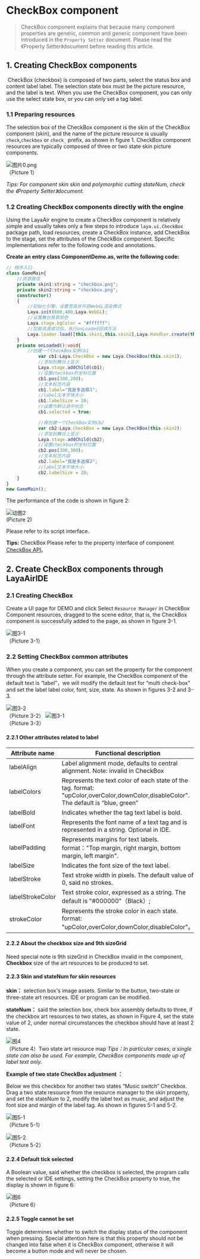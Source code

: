 # CheckBox component

> CheckBox component explains that because many component properties are generic, common and generic component have been introduced in the `Property Setter` document. Please read the 《Property Setter》document before reading this article.

## 1. Creating CheckBox components

​       CheckBox (checkbox) is composed of two parts, select the status box and content label label. The selection state box must be the picture resource, and the label is text. When you use the CheckBox component, you can only use the select state box, or you can only set a tag label.

### 1.1 Preparing resources

The selection box of the CheckBox component is the skin of the CheckBox component (skin), and the name of the picture resource is usually `check`,`checkbox` or `check_` prefix, as shown in figure 1. CheckBox component resources are typically composed of three or two state skin picture components.

![图片0.png](img/1.png)<br/> （Picture 1）

*Tips: For component skin skin and polymorphic cutting stateNum, check the 《Property Setter》document.*

### 1.2 Creating CheckBox components directly with the engine



Using the LayaAir engine to create a CheckBox component is relatively simple and usually takes only a few steps to introduce `laya.ui.CheckBox` package path, load resources, create a CheckBox instance, add CheckBox to the stage, set the attributes of the CheckBox component. Specific implementations refer to the following code and annotations.

**Create an entry class ComponentDemo.as, write the following code:**

```typescript
// 程序入口
class GameMain{
    //资源路径
    private skin1:string = "checkbox.png";
    private skin2:string = "checkbox.png";
    constructor()
    {
        //初始化引擎，设置宽高并开启WebGL渲染模式
        Laya.init(600,400,Laya.WebGL);
        //设置舞台背景颜色
        Laya.stage.bgColor = "#ffffff";
        //加载资源成功后，执行onLoaded回调方法
        Laya.loader.load([this.skin1,this.skin2],Laya.Handler.create(this,this.onLoaded));
    }
    private onLoaded():void{
        //创建一个CheckBox实例cb1
			var cb1:Laya.CheckBox = new Laya.CheckBox(this.skin1);
			//添加到舞台上显示
			Laya.stage.addChild(cb1);			
			//设置checkbox的坐标位置
			cb1.pos(300,200);			
			//文本标签内容
			cb1.label="我是多选框1";
			//label文本字体大小
			cb1.labelSize = 20;
            //设置为默认选中状态
			cb1.selected = true; 

			//再创建一个CheckBox实例cb2
			var cb2:Laya.CheckBox = new Laya.CheckBox(this.skin2);
			//添加到舞台上显示
			Laya.stage.addChild(cb2);			
			//设置checkbox的坐标位置
			cb2.pos(300,300);			
			//文本标签内容
			cb2.label="我是多选框2";
			//label文本字体大小
			cb2.labelSize = 20;
    }
}
new GameMain();
```


The performance of the code is shown in figure 2:

![动图2](img/2.gif) <br /> (Picture 2)



Please refer to its script interface.

**Tips:** CheckBox Please refer to the property interface of component [CheckBox API](http://layaair.ldc.layabox.com/api/index.html?category=UI&class=laya.ui.CheckBox)。



## 2. Create CheckBox components through LayaAirIDE

### 2.1 Creating CheckBox

 Create a UI page for DEMO and click Select `Resource Manager` in CheckBox Component resources, dragged to the scene editor, that is, the CheckBox component is successfully added to the page, as shown in figure 3-1.

![图3-1](img/3-1.png)<br/>     （Picture 3-1）



### 2.2 Setting CheckBox common attributes

When you create a component, you can set the property for the component through the attribute setter. For example, the CheckBox component of the default text is “label”，we will modify the default text for “multi check-box” and set the label label color, font, size, state. As shown in figures 3-2 and 3-3.

![图3-2](img/3-2.png)<br/>  （Picture 3-2）
![图3-1](img/3-3.png)<br/>（Picture 3-3）



#### 2.2.1 Other attributes related to label

| **Attribute name**          | **Functional description**                                 |
| ---------------- | ---------------------------------------- |
| labelAlign       | Label alignment mode, defaults to central alignment. Note: invalid in CheckBox            |
| labelColors      | Represents the text color of each state of the tag. format: "upColor,overColor,downColor,disableColor". The default is “blue, green” |
| labelBold        | Indicates whether the tag text label is bold.                          |
| labelFont        | Represents the font name of a text tag and is represented in a string. Optional in IDE.            |
| labelPadding     | Represents margins for text labels. format："Top margin, right margin, bottom margin, left margin".         |
| labelSize        | Indicates the font size of the text label.                             |
| labelStroke      | Text stroke width in pixels. The default value of 0, said no strokes.              |
| labelStrokeColor | Text stroke color, expressed as a string. The default is "#000000"（Black）;       |
| strokeColor      | Represents the stroke color in each state. format: "upColor,overColor,downColor,disableColor"。 |



#### 2.2.2  About the checkbox size and 9th sizeGrid

Need special note is 9th sizeGrid in CheckBox invalid in the component, **Checkbox** size of the art resources to be produced to set.



#### 2.2.3  Skin and stateNum for skin resources

 **skin：**  selection box's image assets. Similar to the button, two-state or three-state art resources. IDE or program can be modified.

**stateNum：** said the selection box, check box assembly defaults to three, if the checkbox art resources to two states, as shown in Figure 4, set the state value of 2, under normal circumstances the checkbox should have at least 2 state.

![图4](img/4.png)<br/>  （Picture 4）Two state art resource map
*Tips：In particular cases, a single state can also be used. For example, CheckBox components made up of label text only.*

**Example of two state CheckBox adjustment ：**

Below we this checkbox for another two states “Music switch” Checkbox. Drag a two state resource from the resource manager to the skin property, and set the stateNum to 2, modify the label text as music, and adjust the font size and margin of the label tag. As shown in figures 5-1 and 5-2.



![图5-1](img/5-1.png)<br/>  （Picture 5-1）

![图5-2](img/5-2.png)<br/>  （Picture 5-2）



#### 2.2.4 Default tick selected

A Boolean value, said whether the checkbox is selected, the program calls the selected or IDE settings, setting the CheckBox property to true, the display is shown in figure 6:

![图6](img/6.png)<br/>  （Picture 6）

#### 2.2.5 Toggle cannot be set

Toggle determines whether to switch the display status of the component when pressing. Special attention here is that this property should not be changed into false when it is CheckBox component, otherwise it will become a button mode and will never be chosen.



